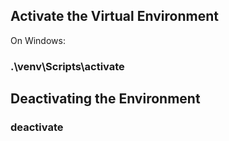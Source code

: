 ## Activate the Virtual Environment
On Windows:

### .\venv\Scripts\activate

## Deactivating the Environment

### deactivate